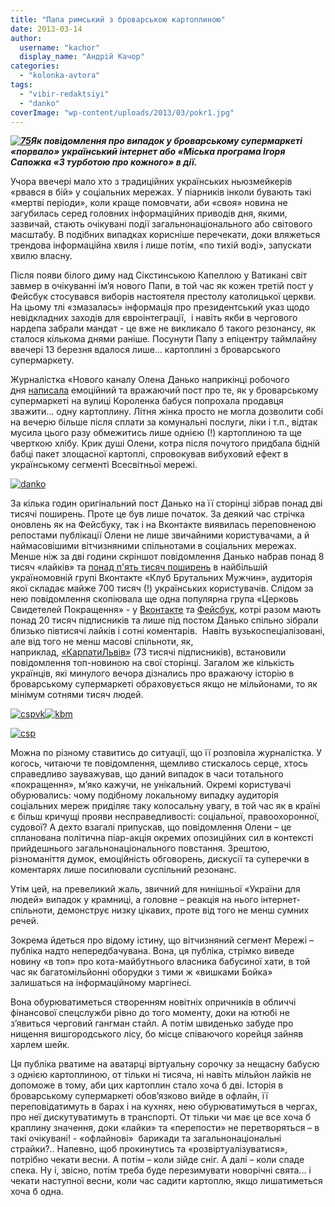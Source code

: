 ```yaml
---
title: "Папа римський з броварською картоплиною"
date: 2013-03-14
author: 
  username: "kachor"
  display_name: "Андрій Качор"
categories: 
  - "kolonka-avtora"
tags: 
  - "vibir-redaktsiyi"
  - "danko"
coverImage: "wp-content/uploads/2013/03/pokr1.jpg"
---
```


_**[![75](https://mpz.brovary.org/wp-content/uploads/2013/03/75.jpg)](https://mpz.brovary.org/wp-content/uploads/2013/03/75.jpg)Як повідомлення про випадок у броварському супермаркеті «порвало» український інтернет або «Міська програма Ігоря Сапожка «З турботою про кожного» в дії.**_ 

Учора ввечері мало хто з традиційних українських ньюзмейкерів «рвався в бій» у соціальних мережах. У піарників інколи бувають такі «мертві періоди», коли краще помовчати, аби «своя» новина не загубилась серед головних інформаційних приводів дня, якими, зазвичай, стають очікувані події загальнонаціонального або світового масштабу. В подібних випадках корисніше перечекати, доки вляжеться трендова інформаційна хвиля і лише потім, «по тихій воді», запускати хвилю власну.

Після появи білого диму над Сікстинською Капеллою у Ватикані світ завмер в очікуванні ім’я нового Папи, в той час як кожен третій пост у Фейсбук стосувався виборів настоятеля престолу католицької церкви. На цьому тлі «змазалась» інформація про президентський указ щодо невідкладних заходів для євроінтеграції,  і навіть якби в чергового нардепа забрали мандат - це вже не викликало б такого резонансу, як сталося кількома днями раніше. Посунути Папу з епіцентру таймлайну ввечері 13 березня вдалося лише… картоплині з броварського супермаркету.

Журналістка «Нового каналу Олена Данько наприкінці робочого дня [написала](https://www.facebook.com/olena.danko/posts/625106510837880) емоційний та вражаючий пост про те, як у броварському супермаркеті на вулиці Короленка бабуся попрохала продавця зважити… одну картоплину. Літня жінка просто не могла дозволити собі на вечерю більше після сплати за комунальні послуги, ліки і т.п., відтак мусила цього разу обмежитись лише однією (!) картоплиною та ще чверткою хлібу. Крик душі Олени, котра після почутого придбала бідній бабці пакет злощасної картоплі, спровокував вибуховий ефект в українському сегменті Всесвітньої мережі.

[![danko](https://mpz.brovary.org/wp-content/uploads/2013/03/danko.jpg)](https://mpz.brovary.org/wp-content/uploads/2013/03/danko.jpg)

За кілька годин оригінальний пост Данько на її сторінці зібрав понад дві тисячі поширень. Проте це був лише початок. За деякий час стрічка оновлень як на Фейсбуку, так і на Вконтакте виявилась переповненою репостами публікації Олени не лише звичайними користувачами, а й наймасовішими вітчизняними спільнотами в соціальних мережах. Менше ніж за дві години скріншот повідомлення Данько набрав понад 8 тисяч «лайків» та [понад п'ять тисяч поширень](https://vk.com/brutalmenclub?z=photo-24419507_299887415%2Falbum-24419507_00%2Frev) в найбільшій україномовній групі Вконтакте «Клуб Брутальних Мужчин», аудиторія якої складає майже 700 тисяч (!) українських користувачів. Слідом за нею повідомлення скопіювала ще одна популярна група «Церковь Свидетелей Покращення» - у [Вконтакте](https://vk.com/svideteli_pokrashenia?z=photo-39222064_297669193%2Falbum-39222064_00%2Frev) та [Фейсбук](https://www.facebook.com/photo.php?fbid=414081045354602&set=a.231725203590188.50350.230811260348249&ENGINE=1&theater), котрі разом мають понад 20 тисяч підписників та лише під постом Данько спільно зібрали близько півтисячі лайків і сотні коментарів.  Навіть вузькоспеціалізовані, але від того не менш масові спільноти, як, наприклад, [«КарпатиЛьвів»](https://vk.com/ultrasfckl?z=photo-5726389_300574534%2Falbum-5726389_00%2Frev) (73 тисячі підписників), встановили повідомлення топ-новиною на свої сторінці. Загалом же кількість українців, які минулого вечора дізнались про вражаючу історію в броварському супермаркеті обраховується якщо не мільйонами, то як мінімум сотнями тисяч людей.

[![cspvk](https://mpz.brovary.org/wp-content/uploads/2013/03/cspvk.jpg)](https://mpz.brovary.org/wp-content/uploads/2013/03/cspvk.jpg)[![kbm](https://mpz.brovary.org/wp-content/uploads/2013/03/kbm.jpg)](https://mpz.brovary.org/wp-content/uploads/2013/03/kbm.jpg)

[![csp](https://mpz.brovary.org/wp-content/uploads/2013/03/csp.jpg)](https://mpz.brovary.org/wp-content/uploads/2013/03/csp.jpg)

Можна по різному ставитись до ситуації, що її розповіла журналістка. У когось, читаючи те повідомлення, щемливо стискалось серце, хтось справедливо зауважував, що даний випадок в часи тотального «покращення», м’яко кажучи, не унікальний. Окремі користувачі обурювались: чому подібному локальному випадку аудиторія соціальних мереж приділяє таку колосальну увагу, в той час як в країні є більш кричущі прояви несправедливості: соціальної, правоохоронної, судової? А дехто взагалі припускав, що повідомлення Олени – це спланована політична піар-акція окремих опозиційних сил в контексті прийдешнього загальнонаціонального повстання. Зрештою, різноманіття думок, емоційність обговорень, дискусії та суперечки в коментарях лише посилювали суспільний резонанс.

Утім цей, на превеликий жаль, звичний для нинішньої «України для людей» випадок у крамниці, а головне – реакція на нього інтернет-спільноти, демонструє низку цікавих, проте від того не менш сумних речей.

Зокрема йдеться про відому істину, що вітчизняний сегмент Мережі – публіка надто непередбачувана. Вона, ця публіка, стрімко виведе новину «в топ» про кота-майбутнього власника бабусиної хати, в той час як багатомільйонні оборудки з тими ж «вишками Бойка» залишаться на інформаційному маргінесі.

Вона обурюватиметься створенням новітніх опричників в обличчі фінансової спецслужби рівно до того моменту, доки на ютюбі не з’явиться черговий гангман стайл. А потім швиденько забуде про нищення вишгородського лісу, бо місце співаючого корейця зайняв харлем шейк.

Ця публіка рватиме на аватарці віртуальну сорочку за нещасну бабусю з однією картоплиною, от тільки ні тисяча, ні навіть мільйон лайків не допоможе в тому, аби цих картоплин стало хоча б дві. Історія в броварському супермаркеті обов’язково вийде в офлайн, її переповідатимуть в барах і на кухнях, нею обурюватимуться в чергах, про неї дискутуватимуть в транспорті. От тільки чи має це все хоча б краплину значення, доки «лайки» та «перепости» не перетворяться – в такі очікувані! - «офлайнові»  барикади та загальнонаціональні страйки?.. Напевно, щоб прокинутись та «розвіртуалізуватися», потрібно чекати весни. А потім – коли зійде сніг. А далі – коли спаде спека. Ну і, звісно, потім треба буде перезимувати новорічні свята... і чекати наступної весни, коли час садити картоплю, якщо лишатиметься хоча б одна.
